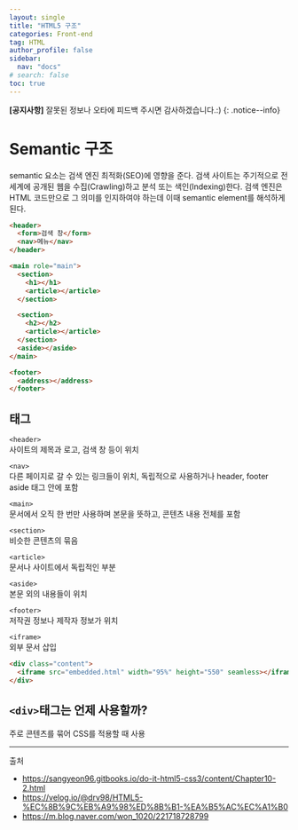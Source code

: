 ```yaml
---
layout: single
title: "HTML5 구조"
categories: Front-end
tag: HTML
author_profile: false
sidebar:
  nav: "docs"
# search: false
toc: true
---
```


**[공지사항]** 잘못된 정보나 오타에 피드백 주시면 감사하겠습니다.:)
{: .notice--info}

# Semantic 구조

semantic 요소는 검색 엔진 최적화(SEO)에 영향을 준다. 검색 사이트는 주기적으로 전 세계에 공개된 웹을 수집(Crawling)하고 분석 또는 색인(Indexing)한다. 검색 엔진은 HTML 코드만으로 그 의미를 인지하여야 하는데 이때 semantic element를 해석하게 된다.

```html
<header>
  <form>검색 창</form>
  <nav>메뉴</nav>
</header>

<main role="main">
  <section>
    <h1></h1>
    <article></article>
  </section>

  <section>
    <h2></h2>
    <article></article>
  </section>
  <aside></aside>
</main>

<footer>
  <address></address>
</footer>
```

## 태그

`<header>`  
사이트의 제목과 로고, 검색 창 등이 위치

`<nav>`  
다른 페이지로 갈 수 있는 링크들이 위치, 독립적으로 사용하거나 header, footer aside 태그 안에 포함

`<main>`  
문서에서 오직 한 번만 사용하며 본문을 뜻하고, 콘텐츠 내용 전체를 포함

`<section>`  
비슷한 콘텐츠의 묶음

`<article>`  
문서나 사이트에서 독립적인 부분

`<aside>`  
본문 외의 내용들이 위치

`<footer>`  
저작권 정보나 제작자 정보가 위치

`<iframe>`  
외부 문서 삽입

```html
<div class="content">
  <iframe src="embedded.html" width="95%" height="550" seamless></iframe>
</div>
```

## `<div>`태그는 언제 사용할까?

주로 콘텐츠를 묶어 CSS를 적용할 때 사용

---

출처

- https://sangyeon96.gitbooks.io/do-it-html5-css3/content/Chapter10-2.html
- https://velog.io/@drv98/HTML5-%EC%8B%9C%EB%A9%98%ED%8B%B1-%EA%B5%AC%EC%A1%B0
- https://m.blog.naver.com/won_1020/221718728799
